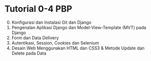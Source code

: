 # Tutorial 0-4 PBP
0. Konfigurasi dan Instalasi Git dan Django
1. Pengenalan Aplikasi Django dan Model-View-Template (MVT) pada Django
2. Form dan Data Delivery
3. Autentikasi, Session, Cookies dan Selenium
4. Desain Web Menggunakan HTML dan CSS3 & Metode Update dan Delete pada Data